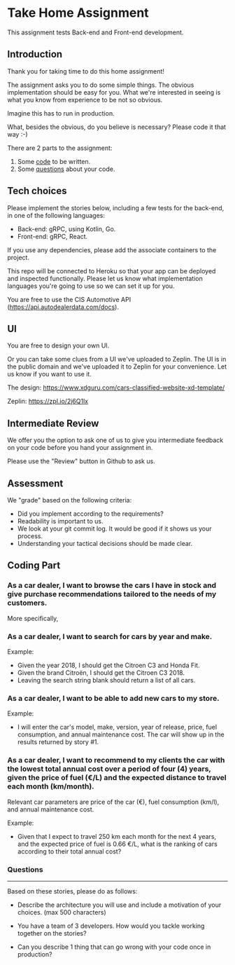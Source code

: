 # Take Home Assignment 

This assignment tests Back-end and Front-end development.

## Introduction

Thank you for taking time to do this home assignment! 

The assignment asks you to do some simple things. The obvious implementation 
should be easy for you. What we're interested in seeing is what you
know from experience to be not so obvious.

Imagine this has to run in production.

What, besides the obvious, do you believe is necessary? Please code it that way :-)

There are 2 parts to the assignment:

1) Some [code](#Coding) to be written.
2) Some [questions](#Questions) about your code.

## Tech choices

Please implement the stories below, including a few tests for the back-end, in one of the following languages: 

- Back-end: gRPC, using Kotlin, Go. 
- Front-end: gRPC, React. 

If you use any dependencies, please add the associate containers to the project.

This repo will be connected to Heroku so that your app can be deployed and inspected functionally. Please let us know what implementation languages you're going to use so we can set it up for you.

You are free to use the CIS Automotive API (https://api.autodealerdata.com/docs).

## UI

You are free to design your own UI. 

Or you can take some clues from a UI we've uploaded to Zeplin. The UI is in the public domain
and we've uploaded it to Zeplin for your convenience. Let us know if you want to use it.

The design: https://www.xdguru.com/cars-classified-website-xd-template/

Zeplin: https://zpl.io/2j6Q1lx



## Intermediate Review

We offer you the option to ask one of us to give you intermediate feedback on your code before you hand your assignment in.

Please use the "Review" button in Github to ask us.


## Assessment

We "grade" based on the following criteria:

* Did you implement according to the requirements?
* Readability is important to us.
* We look at your git commit log. It would be good if it shows us your process.
* Understanding your tactical decisions should be made clear.

## Coding Part

### As a car dealer, I want to browse the cars I have in stock and give purchase recommendations tailored to the needs of my customers.

More specifically,

### As a car dealer, I want to search for cars by year and make.

Example:

- Given the year 2018, I should get the Citroen C3 and Honda Fit.
- Given the brand Citroën, I should get the Citroen C3 2018.
- Leaving the search string blank should return a list of all cars.

### As a car dealer, I want to be able to add new cars to my store.

Example:

* I will enter the car's model, make, version, year of release, price, fuel consumption, and annual maintenance cost. The car will show up in the results returned by story #1.

### As a car dealer, I want to recommend to my clients the car with the lowest total annual cost over a period of four (4) years, given the price of fuel (€/L) and the expected distance to travel each month (km/month).

Relevant car parameters are price of the car (€), fuel consumption (km/l), and annual maintenance cost.

Example:

- Given that I expect to travel 250 km each month for the next 4 years, and the expected
price of fuel is 0.66 €/L, what is the ranking of cars according to their total annual cost?

### Questions
---

Based on these stories, please do as follows:

* Describe the architecture you will use and include a motivation of your choices. (max 500 characters)

* You have a team of 3 developers. How would you tackle working together on the stories?

* Can you describe 1 thing that can go wrong with your code once in production?
